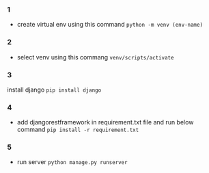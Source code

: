 ### 1
* create virtual env using this command
`python -m venv (env-name)`

### 2
* select venv using this commang
`venv/scripts/activate`

### 3
install django `pip install django`

### 4
* add djangorestframework in requirement.txt file and run below command
`pip install -r requirement.txt`

### 5
* run server
`python manage.py runserver`
